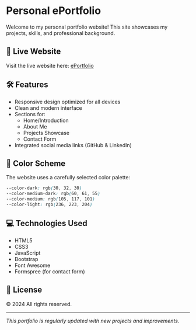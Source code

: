 # Personal ePortfolio

Welcome to my personal portfolio website! This site showcases my projects, skills, and professional background.

## 🔗 Live Website
Visit the live website here: [ePortfolio](https://suix0.github.io/ePortfolio/)

## 🛠️ Features
- Responsive design optimized for all devices
- Clean and modern interface
- Sections for:
  - Home/Introduction
  - About Me
  - Projects Showcase
  - Contact Form
- Integrated social media links (GitHub & LinkedIn)

## 🎨 Color Scheme
The website uses a carefully selected color palette:
```css
--color-dark: rgb(30, 32, 30)
--color-medium-dark: rgb(60, 61, 55)
--color-medium: rgb(105, 117, 101)
--color-light: rgb(236, 223, 204)
```

## 💻 Technologies Used
- HTML5
- CSS3
- JavaScript
- Bootstrap
- Font Awesome
- Formspree (for contact form)

## 📄 License
© 2024 All rights reserved.

---
*This portfolio is regularly updated with new projects and improvements.*
